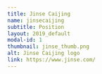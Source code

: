 ```yaml
---
title: Jinse Caijing
name: jinsecaijing
subtitle: Position
layout: 2019_default
modal-id: 1
thumbnail: jinse_thumb.png
alt: Jinse Caijing logo
link: https://www.jinse.com/
---
```

